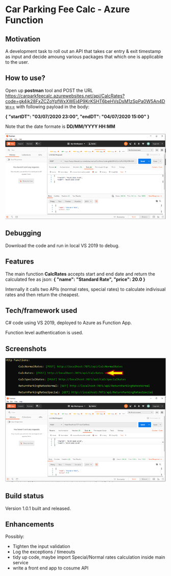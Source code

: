 # Car Parking Fee Calc - Azure Function

## Motivation
A development task to roll out an API that takes car entry & exit timestamp as input and decide amoung various packages that which one is applicable to the user.

## How to use?

Open up **postman** tool and POST the URL https://carparkfeecalc.azurewebsites.net/api/CalcRates?code=gk4jk28FxZCZoYpfWxXWEj4P9KrKSHT6beHVsDsM1zSpPa0W5An4Dw== with following payload in the body:

**{
	"startDT": "03/07/2020 23:00",
	"endDT": "04/07/2020 15:00"
}**

Note that the date formate is **DD/MM/YYYY HH:MM**

![Alt text](/Docs/postman_call.png?raw=true "postman preview")

## Debugging
Download the code and run in local VS 2019 to debug.

## Features
The main function **CalcRates** accepts start and end date and return the calculated fee as json:
**{
    "name": "Standard Rate",
    "price": 20.0
}**

Internally it calls two APIs (normal rates, special rates) to calculate indivisual rates and then return the cheapest.

## Tech/framework used
C# code using VS 2019, deployed to Azure as Function App.

Function level authentication is used.

## Screenshots

![Alt text](/Docs/localURLs.png?raw=true "Local VS2019 enviorement URLs")
![Alt text](/Docs/postman_local_call.png?raw=true "Local postman call")

## Build status
Version 1.0.1 built and released.

## Enhancements
Possibly:
 - Tighten the input validation
 - Log the exceptions / timeouts
 - tidy up code, maybe import Special/Normal rates calculation inside main service
 - write a front end app to cosume API
